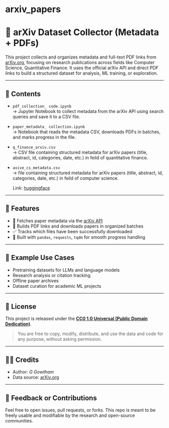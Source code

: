 # arxiv_papers
# 🧠 arXiv Dataset Collector (Metadata + PDFs)

This project collects and organizes metadata and full-text PDF links from [arXiv.org](https://arxiv.org), focusing on research publications across fields like Computer Science, Quantitative Finance. It uses the official arXiv API and direct PDF links to build a structured dataset for analysis, ML training, or exploration.

---

## 📁 Contents

- `pdf_collection_ code.ipynb`  
  → Jupyter Notebook to collect metadata from the arXiv API using search queries and save it to a CSV file.

- `paper_metadata_ collection.ipynb`  
  → Notebook that reads the metadata CSV, downloads PDFs in batches, and marks progress in the file.

- `q_finance_arxiv.csv`  
  → CSV file containing structured metadata for arXiv papers (title, abstract, id, categories, date, etc.) in feild of quantitative finance.

- `axive_cs_metadata.csv`  
  → file containing structured metadata for arXiv papers (title, abstract, id, categories, date, etc.) in feild of computer science.

    Link: [huggingface](https://huggingface.co/datasets/gowthamgoli/arxive_papers)

---

## 🚀 Features

- 🔎 Fetches paper metadata via the [arXiv API](https://info.arxiv.org/help/api/index.html)
- 📄 Builds PDF links and downloads papers in organized batches
- ✅ Tracks which files have been successfully downloaded
- 🐼 Built with `pandas`, `requests`, `tqdm` for smooth progress handling

---

## 🧪 Example Use Cases

- Pretraining datasets for LLMs and language models
- Research analysis or citation tracking
- Offline paper archives
- Dataset curation for academic ML projects

---

## 📜 License

This project is released under the **[CC0 1.0 Universal (Public Domain Dedication)](https://creativecommons.org/publicdomain/zero/1.0/)**.

> You are free to copy, modify, distribute, and use the data and code for any purpose, without asking permission.

---

## 🙋‍♂️ Credits

- Author: *G Gowtham*
- Data source: [arXiv.org](https://arxiv.org)

---

## 💬 Feedback or Contributions

Feel free to open issues, pull requests, or forks. This repo is meant to be freely usable and modifiable by the research and open-source communities.

